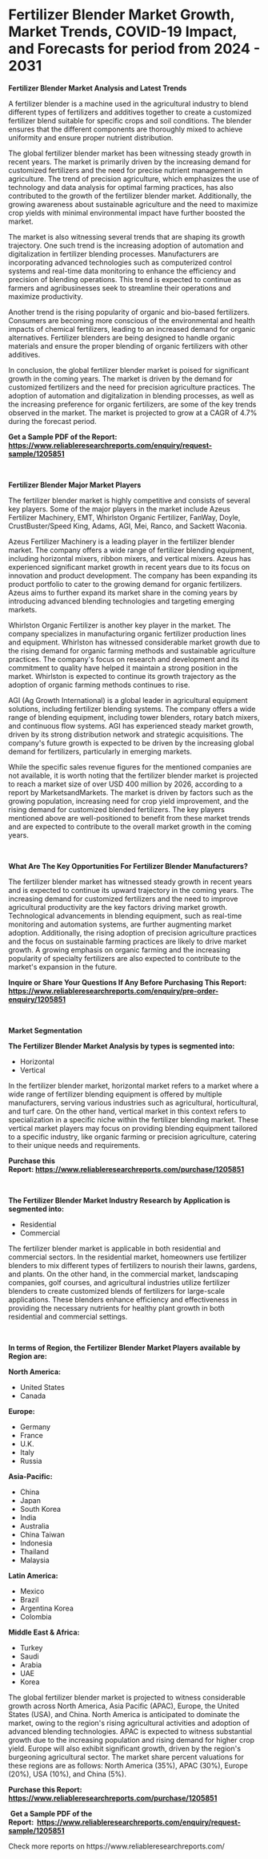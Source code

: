 <p><h1>Fertilizer Blender Market Growth, Market Trends, COVID-19 Impact, and Forecasts for period from 2024 - 2031</h1></p><p><strong>Fertilizer Blender Market Analysis and Latest Trends</strong></p>
<p><p>A fertilizer blender is a machine used in the agricultural industry to blend different types of fertilizers and additives together to create a customized fertilizer blend suitable for specific crops and soil conditions. The blender ensures that the different components are thoroughly mixed to achieve uniformity and ensure proper nutrient distribution.</p><p>The global fertilizer blender market has been witnessing steady growth in recent years. The market is primarily driven by the increasing demand for customized fertilizers and the need for precise nutrient management in agriculture. The trend of precision agriculture, which emphasizes the use of technology and data analysis for optimal farming practices, has also contributed to the growth of the fertilizer blender market. Additionally, the growing awareness about sustainable agriculture and the need to maximize crop yields with minimal environmental impact have further boosted the market.</p><p>The market is also witnessing several trends that are shaping its growth trajectory. One such trend is the increasing adoption of automation and digitalization in fertilizer blending processes. Manufacturers are incorporating advanced technologies such as computerized control systems and real-time data monitoring to enhance the efficiency and precision of blending operations. This trend is expected to continue as farmers and agribusinesses seek to streamline their operations and maximize productivity.</p><p>Another trend is the rising popularity of organic and bio-based fertilizers. Consumers are becoming more conscious of the environmental and health impacts of chemical fertilizers, leading to an increased demand for organic alternatives. Fertilizer blenders are being designed to handle organic materials and ensure the proper blending of organic fertilizers with other additives.</p><p>In conclusion, the global fertilizer blender market is poised for significant growth in the coming years. The market is driven by the demand for customized fertilizers and the need for precision agriculture practices. The adoption of automation and digitalization in blending processes, as well as the increasing preference for organic fertilizers, are some of the key trends observed in the market. The market is projected to grow at a CAGR of 4.7% during the forecast period.</p></p>
<p><strong>Get a Sample PDF of the Report:&nbsp; <a href="https://www.reliableresearchreports.com/enquiry/request-sample/1205851">https://www.reliableresearchreports.com/enquiry/request-sample/1205851</a></strong></p>
<p>&nbsp;</p>
<p><strong>Fertilizer Blender Major Market Players</strong></p>
<p><p>The fertilizer blender market is highly competitive and consists of several key players. Some of the major players in the market include Azeus Fertilizer Machinery, EMT, Whirlston Organic Fertilizer, FanWay, Doyle, CrustBuster/Speed King, Adams, AGI, Mei, Ranco, and Sackett Waconia.</p><p>Azeus Fertilizer Machinery is a leading player in the fertilizer blender market. The company offers a wide range of fertilizer blending equipment, including horizontal mixers, ribbon mixers, and vertical mixers. Azeus has experienced significant market growth in recent years due to its focus on innovation and product development. The company has been expanding its product portfolio to cater to the growing demand for organic fertilizers. Azeus aims to further expand its market share in the coming years by introducing advanced blending technologies and targeting emerging markets.</p><p>Whirlston Organic Fertilizer is another key player in the market. The company specializes in manufacturing organic fertilizer production lines and equipment. Whirlston has witnessed considerable market growth due to the rising demand for organic farming methods and sustainable agriculture practices. The company's focus on research and development and its commitment to quality have helped it maintain a strong position in the market. Whirlston is expected to continue its growth trajectory as the adoption of organic farming methods continues to rise.</p><p>AGI (Ag Growth International) is a global leader in agricultural equipment solutions, including fertilizer blending systems. The company offers a wide range of blending equipment, including tower blenders, rotary batch mixers, and continuous flow systems. AGI has experienced steady market growth, driven by its strong distribution network and strategic acquisitions. The company's future growth is expected to be driven by the increasing global demand for fertilizers, particularly in emerging markets.</p><p>While the specific sales revenue figures for the mentioned companies are not available, it is worth noting that the fertilizer blender market is projected to reach a market size of over USD 400 million by 2026, according to a report by MarketsandMarkets. The market is driven by factors such as the growing population, increasing need for crop yield improvement, and the rising demand for customized blended fertilizers. The key players mentioned above are well-positioned to benefit from these market trends and are expected to contribute to the overall market growth in the coming years.</p></p>
<p>&nbsp;</p>
<p><strong>What Are The Key Opportunities For Fertilizer Blender Manufacturers?</strong></p>
<p><p>The fertilizer blender market has witnessed steady growth in recent years and is expected to continue its upward trajectory in the coming years. The increasing demand for customized fertilizers and the need to improve agricultural productivity are the key factors driving market growth. Technological advancements in blending equipment, such as real-time monitoring and automation systems, are further augmenting market adoption. Additionally, the rising adoption of precision agriculture practices and the focus on sustainable farming practices are likely to drive market growth. A growing emphasis on organic farming and the increasing popularity of specialty fertilizers are also expected to contribute to the market's expansion in the future.</p></p>
<p><strong>Inquire or Share Your Questions If Any Before Purchasing This Report: <a href="https://www.reliableresearchreports.com/enquiry/pre-order-enquiry/1205851">https://www.reliableresearchreports.com/enquiry/pre-order-enquiry/1205851</a></strong></p>
<p>&nbsp;</p>
<p><strong>Market Segmentation</strong></p>
<p><strong>The Fertilizer Blender Market Analysis by types is segmented into:</strong></p>
<p><ul><li>Horizontal</li><li>Vertical</li></ul></p>
<p><p>In the fertilizer blender market, horizontal market refers to a market where a wide range of fertilizer blending equipment is offered by multiple manufacturers, serving various industries such as agricultural, horticultural, and turf care. On the other hand, vertical market in this context refers to specialization in a specific niche within the fertilizer blending market. These vertical market players may focus on providing blending equipment tailored to a specific industry, like organic farming or precision agriculture, catering to their unique needs and requirements.</p></p>
<p><strong>Purchase this Report:&nbsp;<a href="https://www.reliableresearchreports.com/purchase/1205851">https://www.reliableresearchreports.com/purchase/1205851</a></strong></p>
<p>&nbsp;</p>
<p><strong>The Fertilizer Blender Market Industry Research by Application is segmented into:</strong></p>
<p><ul><li>Residential</li><li>Commercial</li></ul></p>
<p><p>The fertilizer blender market is applicable in both residential and commercial sectors. In the residential market, homeowners use fertilizer blenders to mix different types of fertilizers to nourish their lawns, gardens, and plants. On the other hand, in the commercial market, landscaping companies, golf courses, and agricultural industries utilize fertilizer blenders to create customized blends of fertilizers for large-scale applications. These blenders enhance efficiency and effectiveness in providing the necessary nutrients for healthy plant growth in both residential and commercial settings.</p></p>
<p>&nbsp;</p>
<p><strong>In terms of Region, the Fertilizer Blender Market Players available by Region are:</strong></p>
<p>
    <p> <strong> North America: </strong>
        <ul>
            <li>United States</li>
            <li>Canada</li>
        </ul>
        </p> 
    <p> <strong> Europe: </strong>
        <ul>
            <li>Germany</li>
            <li>France</li>
            <li>U.K.</li>
            <li>Italy</li>
            <li>Russia</li>
        </ul>
        </p> 
    <p> <strong> Asia-Pacific: </strong>
        <ul>
            <li>China</li>
            <li>Japan</li>
            <li>South Korea</li>
            <li>India</li>
            <li>Australia</li>
            <li>China Taiwan</li>
            <li>Indonesia</li>
            <li>Thailand</li>
            <li>Malaysia</li>
        </ul>
        </p> 
    <p> <strong> Latin America: </strong>
        <ul>
            <li>Mexico</li>
            <li>Brazil</li>
            <li>Argentina Korea</li>
            <li>Colombia</li>
        </ul>
        </p> 
    <p> <strong> Middle East & Africa: </strong>
        <ul>
            <li>Turkey</li>
            <li>Saudi</li>
            <li>Arabia</li>
            <li>UAE</li>
            <li>Korea</li>
        </ul>
    </p>
    </p>
<p><p>The global fertilizer blender market is projected to witness considerable growth across North America, Asia Pacific (APAC), Europe, the United States (USA), and China. North America is anticipated to dominate the market, owing to the region's rising agricultural activities and adoption of advanced blending technologies. APAC is expected to witness substantial growth due to the increasing population and rising demand for higher crop yield. Europe will also exhibit significant growth, driven by the region's burgeoning agricultural sector. The market share percent valuations for these regions are as follows: North America (35%), APAC (30%), Europe (20%), USA (10%), and China (5%).</p></p>
<p><strong>Purchase this Report: <a href="https://www.reliableresearchreports.com/purchase/1205851">https://www.reliableresearchreports.com/purchase/1205851</a></strong></p>
<p>&nbsp;<strong>Get a Sample PDF of the Report:&nbsp;&nbsp;<a href="https://www.reliableresearchreports.com/enquiry/request-sample/1205851">https://www.reliableresearchreports.com/enquiry/request-sample/1205851</a></strong></p>
<p><strong></strong></p>
<p>Check more reports on https://www.reliableresearchreports.com/</p>